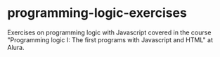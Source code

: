 # programming-logic-exercises
Exercises on programming logic with Javascript covered in the course "Programming logic I: The first programs with Javascript and HTML" at Alura.
